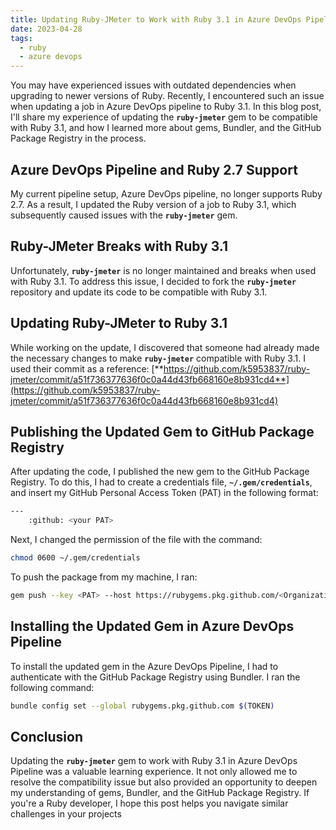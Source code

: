 ```yaml
---
title: Updating Ruby-JMeter to Work with Ruby 3.1 in Azure DevOps Pipeline
date: 2023-04-28
tags:
  - ruby
  - azure devops
---
```


You may have experienced issues with outdated dependencies when upgrading to newer versions of Ruby. Recently, I encountered such an issue when updating a job in Azure DevOps pipeline to Ruby 3.1. In this blog post, I'll share my experience of updating the **`ruby-jmeter`** gem to be compatible with Ruby 3.1, and how I learned more about gems, Bundler, and the GitHub Package Registry in the process.


## **Azure DevOps Pipeline and Ruby 2.7 Support**


My current pipeline setup, Azure DevOps pipeline, no longer supports Ruby 2.7. As a result, I updated the Ruby version of a job to Ruby 3.1, which subsequently caused issues with the **`ruby-jmeter`** gem.


## **Ruby-JMeter Breaks with Ruby 3.1**


Unfortunately, **`ruby-jmeter`** is no longer maintained and breaks when used with Ruby 3.1. To address this issue, I decided to fork the **`ruby-jmeter`** repository and update its code to be compatible with Ruby 3.1.


## **Updating Ruby-JMeter to Ruby 3.1**


While working on the update, I discovered that someone had already made the necessary changes to make **`ruby-jmeter`** compatible with Ruby 3.1. I used their commit as a reference: [**https://github.com/k5953837/ruby-jmeter/commit/a51f736377636f0c0a44d43fb668160e8b931cd4**](https://github.com/k5953837/ruby-jmeter/commit/a51f736377636f0c0a44d43fb668160e8b931cd4)


## **Publishing the Updated Gem to GitHub Package Registry**


After updating the code, I published the new gem to the GitHub Package Registry. To do this, I had to create a credentials file, **`~/.gem/credentials`**, and insert my GitHub Personal Access Token (PAT) in the following format:


```bash
---
    :github: <your PAT>
```


Next, I changed the permission of the file with the command:


```bash
chmod 0600 ~/.gem/credentials
```


To push the package from my machine, I ran:


```bash
gem push --key <PAT> --host https://rubygems.pkg.github.com/<Organization> ruby-jmeter-3.1.10.gem
```


## **Installing the Updated Gem in Azure DevOps Pipeline**


To install the updated gem in the Azure DevOps Pipeline, I had to authenticate with the GitHub Package Registry using Bundler. I ran the following command:


```bash
bundle config set --global rubygems.pkg.github.com $(TOKEN)
```


## **Conclusion**


Updating the **`ruby-jmeter`** gem to work with Ruby 3.1 in Azure DevOps Pipeline was a valuable learning experience. It not only allowed me to resolve the compatibility issue but also provided an opportunity to deepen my understanding of gems, Bundler, and the GitHub Package Registry. If you're a Ruby developer, I hope this post helps you navigate similar challenges in your projects


